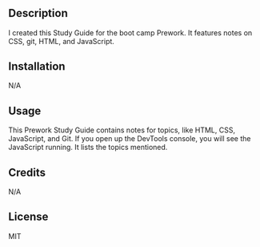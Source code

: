 # <Prework Study Guide>

## Description

I created this Study Guide for the boot camp Prework. It features notes on CSS, git, HTML, and JavaScript. 


## Installation

N/A

## Usage

This Prework Study Guide contains notes for topics, like HTML, CSS, JavaScript, and Git. If you open up the DevTools console, you will see the JavaScript running. It lists the topics mentioned.


## Credits

N/A

## License

MIT

